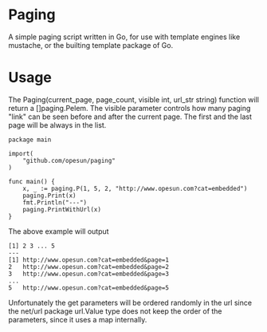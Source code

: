 Paging
======

A simple paging script written in Go, for use with template engines like mustache, or the builting template package of Go.

Usage
======
The Paging(current_page, page_count, visible int, url_str string)  function will return a []paging.Pelem.
The visible parameter controls how many paging "link" can be seen before and after the current page.
The first and the last page will be always in the list.
```
package main

import(
	"github.com/opesun/paging"
)

func main() {
	x, _ := paging.P(1, 5, 2, "http://www.opesun.com?cat=embedded")
	paging.Print(x)
	fmt.Println("---")
	paging.PrintWithUrl(x)
}
```

The above example will output
```
[1] 2 3 ... 5
---
[1] http://www.opesun.com?cat=embedded&page=1
2	http://www.opesun.com?cat=embedded&page=2
3	http://www.opesun.com?cat=embedded&page=3
...
5	http://www.opesun.com?cat=embedded&page=5
```

Unfortunately the get parameters will be ordered randomly in the url since the net/url package url.Value type does not keep the order of the parameters, since it uses
a map internally.